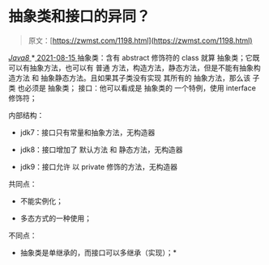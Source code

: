 <!--yml
category: 未分类
date: 0001-01-01 00:00:00
-->

# 抽象类和接口的异同？

> 原文：[https://zwmst.com/1198.html](https://zwmst.com/1198.html)

   [ *Java8* ](https://zwmst.com/java8)*[ <time datetime="2021-08-15T10:43:14+08:00"> 2021-08-15 </time> ](https://zwmst.com/1198.html)  抽象类：含有 abstract 修饰符的 class 就算 抽象类；它既可以有抽象方法，也可以有 普通 方法，构造方法，静态方法，但是不能有抽象构造方法 和 抽象静态方法。且如果其子类没有实现 其所有的 抽象方法，那么该 子类 也必须是 抽象类； 接口：他可以看成是 抽象类的 一个特例，使用 interface 修饰符；

内部结构：

*   jdk7：接口只有常量和抽象方法，无构造器

*   jdk8：接口增加了 默认方法 和 静态方法，无构造器

*   jdk9：接口允许 以 private 修饰的方法，无构造器

共同点：

*   不能实例化；

*   多态方式的一种使用；

不同点：

*   抽象类是单继承的，而接口可以多继承（实现）；*